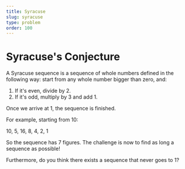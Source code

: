 ```yaml
---
title: Syracuse
slug: syracuse
type: problem
order: 100
---
```


# Syracuse's Conjecture

A Syracuse sequence is a sequence of whole numbers defined in the following way: start from any whole number bigger than zero, and:

1. If it's even, divide by 2.
2. If it's odd, multiply by 3 and add 1.

Once we arrive at 1, the sequence is finished.

For example, starting from 10:

10, 5, 16, 8, 4, 2, 1

So the sequence has 7 figures. The challenge is now to find as long a sequence as possible!

Furthermore, do you think there exists a sequence that never goes to 1?
